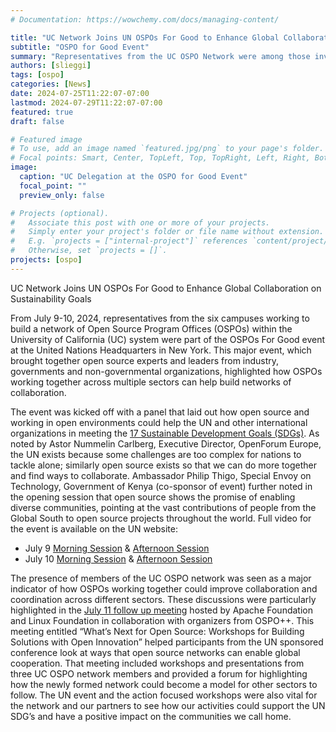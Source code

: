 ```yaml
---
# Documentation: https://wowchemy.com/docs/managing-content/

title: "UC Network Joins UN OSPOs For Good to Enhance Global Collaboration on Sustainability Goals"
subtitle: "OSPO for Good Event"
summary: "Representatives from the UC OSPO Network were among those invited to attend the Second Annual OSPO for Good discusions at the UN Headquarters in New York."
authors: [slieggi]
tags: [ospo]
categories: [News]
date: 2024-07-25T11:22:07-07:00
lastmod: 2024-07-29T11:22:07-07:00
featured: true
draft: false

# Featured image
# To use, add an image named `featured.jpg/png` to your page's folder.
# Focal points: Smart, Center, TopLeft, Top, TopRight, Left, Right, BottomLeft, Bottom, BottomRight.
image:
  caption: "UC Delegation at the OSPO for Good Event"
  focal_point: ""
  preview_only: false

# Projects (optional).
#   Associate this post with one or more of your projects.
#   Simply enter your project's folder or file name without extension.
#   E.g. `projects = ["internal-project"]` references `content/project/deep-learning/index.md`.
#   Otherwise, set `projects = []`.
projects: [ospo]
---
```


UC Network Joins UN OSPOs For Good to Enhance Global Collaboration on Sustainability Goals

From July 9-10, 2024, representatives from the six campuses working to build a network of Open Source Program Offices (OSPOs) within the University of California (UC) system were part of the OSPOs For Good event at the United Nations Headquarters in New York. This major event, which brought together open source experts and leaders from industry, governments and non-governmental organizations, highlighted how OSPOs working together across multiple sectors can help build networks of collaboration. 

The event was kicked off with a panel that laid out how open source and working in open environments could help the UN and other international organizations in meeting the [17 Sustainable Development Goals (SDGs)](https://sdgs.un.org/goals).  As noted by Astor Nummelin Carlberg, Executive Director, OpenForum Europe, the UN exists because some challenges are too complex for nations to tackle alone; similarly open source exists so that we can do more together and find ways to collaborate. Ambassador Philip Thigo, Special Envoy on Technology, Government of Kenya (co-sponsor of event) further noted in the opening session that open source shows the promise of enabling diverse communities, pointing at the vast contributions of people from the Global South to open source projects throughout the world. Full video for the event is available on the UN website:
- July 9 [Morning Session](https://webtv.un.org/en/asset/k1m/k1ma4k9rff) & [Afternoon Session](https://webtv.un.org/en/asset/k1u/k1uvv0xd6d)
- July 10 [Morning Session](https://webtv.un.org/en/asset/k1q/k1qmxhno3c) & [Afternoon Session](https://webtv.un.org/en/asset/k15/k1517v486n) 

The presence of members of the UC OSPO network was seen as a major indicator of how OSPOs working together could improve collaboration and coordination across different sectors. These discussions were particularly highlighted in the [July 11 follow up meeting](http://whatsnext4oss.org) hosted by Apache Foundation and Linux Foundation in collaboration with organizers from OSPO++. This meeting entitled “What’s Next for Open Source: Workshops for Building Solutions with Open Innovation” helped participants from the UN sponsored conference look at ways that open source networks can enable global cooperation. That meeting included workshops and presentations from three UC OSPO network members and provided a forum for highlighting how the newly formed network could become a model for other sectors to follow. The UN event and the action focused workshops were also vital for the network and our partners to see how our activities could support the UN SDG’s and have a positive impact on the communities we call home. 


